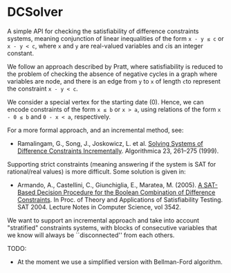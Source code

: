# DCSolver

A simple API for checking the satisfiability of difference constraints systems,
meaning conjunction of linear inequalities of the form `x - y ≤ c` or `x - y <
c`, where `x` and `y` are real-valued variables and `c`is an integer constant.

We follow an approach described by Pratt, where satisfiability is reduced to the
problem of checking the absence of negative cycles in a graph where variables
are node, and there is an edge from `y` to `x` of length `c`to represent the
constraint `x - y < c`.

We consider a special vertex for the starting date (0). Hence, we can encode
constraints of the form `x ≤ b` or `x > a`, using relations of the form `x - 0 ≤
b` and `0 - x < a`, respectively.

For a more formal approach, and an incremental method, see:

* Ramalingam, G., Song, J., Joskowicz, L. et al. [Solving Systems of Difference
Constraints Incrementally](https://doi.org/10.1007/PL00009261). Algorithmica 23, 261–275 (1999).

Supporting strict constraints (meaning answering if the system is SAT for
rational/real values) is more difficult. Some solution is given in:

* Armando, A., Castellini, C., Giunchiglia, E., Maratea, M. (2005). [A SAT-Based
Decision Procedure for the Boolean Combination of Difference
Constraints](https://doi.org/10.1007/11527695_2). In Proc. of Theory and
Applications of Satisfiability Testing. SAT 2004. Lecture Notes in Computer
Science, vol 3542.

We want to support an incremental approach and take into account "stratified"
constraints systems, with blocks of consecutive variables that we know will
always be ``disconnected'' from each others.

TODO:

* At the moment we use a simplified version with Bellman-Ford algorithm.
